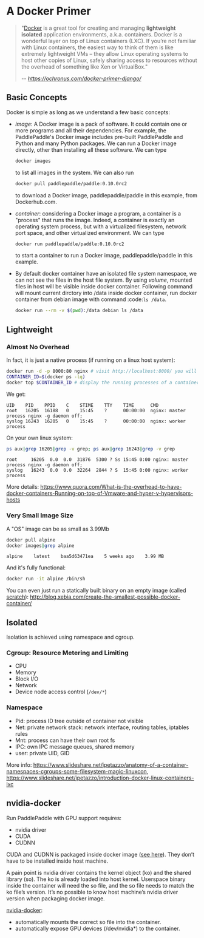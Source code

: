 # A Docker Primer

> "[Docker](http://www.docker.io/) is a great tool for creating and managing **lightweight** **isolated** application environments, a.k.a. containers. Docker is a wonderful layer on top of Linux containers (LXC). If you’re not familiar with Linux containers, the easiest way to think of them is like extremely lightweight VMs – they allow Linux operating systems to host other copies of Linux, safely sharing access to resources without the overhead of something like Xen or VirtualBox."
>
> -- <cite> https://ochronus.com/docker-primer-django/ </cite>

## Basic Concepts

Docker is simple as long as we understand a few basic concepts:

- *image*: A Docker image is a pack of software. It could contain one or more programs and all their dependencies. For example, the PaddlePaddle's Docker image includes pre-built PaddlePaddle and Python and many Python packages. We can run a Docker image directly, other than installing all these software. We can type
  ```bash
  docker images
  ```
  to list all images in the system. We can also run

  ```bash
  docker pull paddlepaddle/paddle:0.10.0rc2
  ```

  to download a Docker image, paddlepaddle/paddle in this example,
  from Dockerhub.com.

- *container*: considering a Docker image a program, a container is a
  "process" that runs the image. Indeed, a container is exactly an
  operating system process, but with a virtualized filesystem, network
  port space, and other virtualized environment. We can type
  ```bash
  docker run paddlepaddle/paddle:0.10.0rc2
  ```

  to start a container to run a Docker image, paddlepaddle/paddle in this example.

- By default docker container have an isolated file system namespace,
  we can not see the files in the host file system. By using *volume*,
  mounted files in host will be visible inside docker container.
  Following command will mount current dirctory into /data inside
  docker container, run docker container from debian image with
  command :code:`ls /data`.
  ```bash
  docker run --rm -v $(pwd):/data debian ls /data
  ```

## Lightweight

### Almost No Overhead
In fact, it is just a native process (if running on a linux host system):
```bash
docker run -d -p 8000:80 nginx # visit http://localhost:8000/ you will see nginx welcome page
CONTAINER_ID=$(docker ps -lq)
docker top $CONTAINER_ID # display the running processes of a container
```
We get:
```text
UID    PID    PPID    C    STIME    TTY    TIME      CMD
root   16205  16188   0    15:45    ?      00:00:00  nginx: master process nginx -g daemon off;
syslog 16243  16205   0    15:45    ?      00:00:00  nginx: worker process
```
On your own linux system:
```bash
ps aux|grep 16205|grep -v grep; ps aux|grep 16243|grep -v grep
```
```text
root     16205  0.0  0.0  31876  5300 ? Ss 15:45 0:00 nginx: master process nginx -g daemon off;
syslog   16243  0.0  0.0  32264  2844 ? S  15:45 0:00 nginx: worker process
```

More details: https://www.quora.com/What-is-the-overhead-to-have-docker-containers-Running-on-top-of-Vmware-and-hyper-v-hypervisors-hosts

### Very Small Image Size

A "OS" image can be as small as 3.99Mb
```bash
docker pull alpine
docker images|grep alpine
```

```text
alpine    latest    baa5d63471ea    5 weeks ago    3.99 MB
```

And it's fully functional:
```bash
docker run -it alpine /bin/sh  
```

You can even just run a statically built binary on an empty image (called [scratch](https://hub.docker.com/_/scratch/)): http://blog.xebia.com/create-the-smallest-possible-docker-container/

## Isolated

Isolation is achieved using namespace and cgroup.

### Cgroup: Resource Metering and Limiting

- CPU
- Memory
- Block I/O
- Network
- Device node access control (`/dev/*`)

### Namespace

- Pid: process ID tree outside of container not visible
- Net: private network stack: network interface, routing tables, iptables rules
- Mnt: process can have their own root fs
- IPC: own IPC message queues, shared memory
- user: private UID, GID

More info: https://www.slideshare.net/jpetazzo/anatomy-of-a-container-namespaces-cgroups-some-filesystem-magic-linuxcon, https://www.slideshare.net/jpetazzo/introduction-docker-linux-containers-lxc

## nvidia-docker

Run PaddlePaddle with GPU support requires:
- nvidia driver
- CUDA
- CUDNN

CUDA and CUDNN is packaged inside docker image ([see here](https://github.com/PaddlePaddle/Paddle/blob/develop/Dockerfile#L3)). They don’t have to be installed inside host machine.

A pain point is nvidia driver contains the kernel object (ko) and the shared library (so). The ko is already loaded into host kernel. Userspace binary inside the container will need the so file, and the so file needs to match the ko file’s version. It’s no possible to know host machine’s nvidia driver version when packaging docker image.

[nvidia-docker](https://github.com/NVIDIA/nvidia-docker):
- automatically mounts the correct so file into the container.
- automatically expose GPU devices (/dev/nvidia*) to the container.